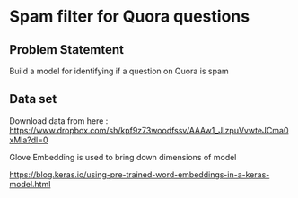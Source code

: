 # Spam filter for Quora questions



## Problem Statemtent

Build a model for identifying if a question on Quora is spam


  
## Data set

Download data from here : https://www.dropbox.com/sh/kpf9z73woodfssv/AAAw1_JIzpuVvwteJCma0xMla?dl=0

Glove Embedding is used to bring down dimensions of model

https://blog.keras.io/using-pre-trained-word-embeddings-in-a-keras-model.html
